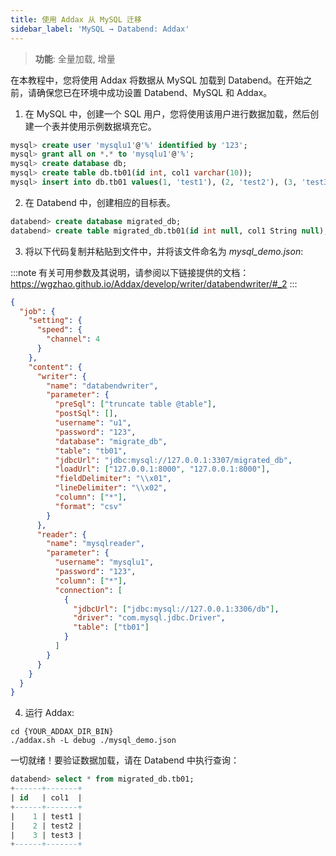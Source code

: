 ```yaml
---
title: 使用 Addax 从 MySQL 迁移
sidebar_label: 'MySQL → Databend: Addax'
---
```


> **功能**: 全量加载, 增量

在本教程中，您将使用 Addax 将数据从 MySQL 加载到 Databend。在开始之前，请确保您已在环境中成功设置 Databend、MySQL 和 Addax。

1. 在 MySQL 中，创建一个 SQL 用户，您将使用该用户进行数据加载，然后创建一个表并使用示例数据填充它。

```sql title='In MySQL:'
mysql> create user 'mysqlu1'@'%' identified by '123';
mysql> grant all on *.* to 'mysqlu1'@'%';
mysql> create database db;
mysql> create table db.tb01(id int, col1 varchar(10));
mysql> insert into db.tb01 values(1, 'test1'), (2, 'test2'), (3, 'test3');
```

2. 在 Databend 中，创建相应的目标表。

```sql title='In Databend:'
databend> create database migrated_db;
databend> create table migrated_db.tb01(id int null, col1 String null);
```

3. 将以下代码复制并粘贴到文件中，并将该文件命名为 _mysql_demo.json_:

:::note
有关可用参数及其说明，请参阅以下链接提供的文档：https://wgzhao.github.io/Addax/develop/writer/databendwriter/#_2
:::

```json title='mysql_demo.json'
{
  "job": {
    "setting": {
      "speed": {
        "channel": 4
      }
    },
    "content": {
      "writer": {
        "name": "databendwriter",
        "parameter": {
          "preSql": ["truncate table @table"],
          "postSql": [],
          "username": "u1",
          "password": "123",
          "database": "migrate_db",
          "table": "tb01",
          "jdbcUrl": "jdbc:mysql://127.0.0.1:3307/migrated_db",
          "loadUrl": ["127.0.0.1:8000", "127.0.0.1:8000"],
          "fieldDelimiter": "\\x01",
          "lineDelimiter": "\\x02",
          "column": ["*"],
          "format": "csv"
        }
      },
      "reader": {
        "name": "mysqlreader",
        "parameter": {
          "username": "mysqlu1",
          "password": "123",
          "column": ["*"],
          "connection": [
            {
              "jdbcUrl": ["jdbc:mysql://127.0.0.1:3306/db"],
              "driver": "com.mysql.jdbc.Driver",
              "table": ["tb01"]
            }
          ]
        }
      }
    }
  }
}
```

4. 运行 Addax:

```shell
cd {YOUR_ADDAX_DIR_BIN}
./addax.sh -L debug ./mysql_demo.json
```

一切就绪！要验证数据加载，请在 Databend 中执行查询：

```sql
databend> select * from migrated_db.tb01;
+------+-------+
| id   | col1  |
+------+-------+
|    1 | test1 |
|    2 | test2 |
|    3 | test3 |
+------+-------+
```